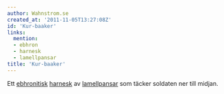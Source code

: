 ```yaml
---
author: Wahnstrom.se
created_at: '2011-11-05T13:27:08Z'
id: 'Kur-baaker'
links:
  mention:
  - ebhron
  - harnesk
  - lamellpansar
title: 'Kur-baaker'
---
```


Ett [ebhronitisk][] [harnesk] av [lamellpansar] som täcker soldaten ner till midjan.

  [ebhronitisk]: ebhron
  [harnesk]: harnesk
  [lamellpansar]: lamellpansar